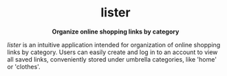<h1 align="center">
  lister
</h1>

<p align="center"><b>Organize online shopping links by category</b></p>

<p><i>lister</i> is an intuitive application intended for 
organization of online shopping links by category. Users can easily create and log in to an account to view all saved links, 
conveniently stored under umbrella categories, like 'home' or 'clothes'. </p>
